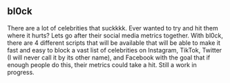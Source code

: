 ## bl0ck
There are a lot of celebrities that suckkkk. Ever wanted to try and hit them where it hurts? Lets go after their social media metrics together. With bl0ck, there are 4 different scripts that will be available that will be able to make it fast and easy to block a vast list of celebrities on Instagram, TikTok, Twitter (I will never call it by its other name), and Facebook with the goal that if enough people do this, their metrics could take a hit. Still a work in progress.